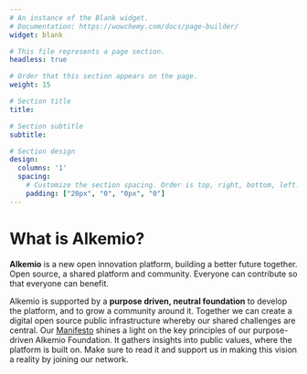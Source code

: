 ```yaml
---
# An instance of the Blank widget.
# Documentation: https://wowchemy.com/docs/page-builder/
widget: blank

# This file represents a page section.
headless: true

# Order that this section appears on the page.
weight: 15

# Section title
title: 

# Section subtitle
subtitle: 

# Section design
design:
  columns: '1'
  spacing:
    # Customize the section spacing. Order is top, right, bottom, left.
    padding: ["20px", "0", "0px", "0"]
---
```

# What is Alkemio?

**Alkemio** is a new open innovation platform, building a better future together. Open source, a shared platform and community. Everyone can contribute so that everyone can benefit.

Alkemio is supported by a **purpose driven, neutral foundation** to develop the platform, and to grow  a community around it. Together we can create a digital open source public infrastructure whereby our shared challenges are central. Our <a href="https://alkemio.org/manifesto/">Manifesto</a> shines a light on the key principles of our purpose-driven Alkemio Foundation. It gathers insights into public values, where the platform is built on. Make sure to read it and support us in making this vision a reality by joining our network. 


